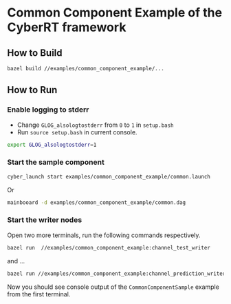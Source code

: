 # Common Component Example of the CyberRT framework

## How to Build

```bash
bazel build //examples/common_component_example/...
```

## How to Run

### Enable logging to stderr

- Change `GLOG_alsologtostderr` from `0` to `1` in `setup.bash`
- Run `source setup.bash` in current console.

```bash
export GLOG_alsologtostderr=1
```

### Start the sample component

```bash
cyber_launch start examples/common_component_example/common.launch
```

Or

```bash
mainbooard -d examples/common_component_example/common.dag
```

### Start the writer nodes

Open two more terminals, run the following commands respectively.

```bash
bazel run  //examples/common_component_example:channel_test_writer
```

and ...

```bash
bazel run //examples/common_component_example:channel_prediction_writer
```

Now you should see console output of the `CommonComponentSample` example from the first terminal.
